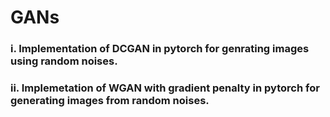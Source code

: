# GANs
### i. Implementation of DCGAN in pytorch for genrating images using random noises.
### ii. Implemetation of WGAN with gradient penalty in pytorch for generating images from random noises.
